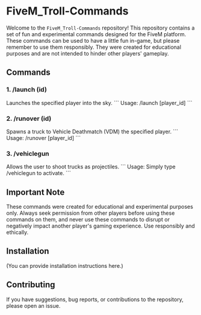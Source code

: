 # FiveM_Troll-Commands

Welcome to the `FiveM_Troll-Commands` repository! This repository contains a set of fun and experimental commands designed for the FiveM platform. These commands can be used to have a little fun in-game, but please remember to use them responsibly. They were created for educational purposes and are not intended to hinder other players' gameplay.

## Commands

### 1. /launch (id)
Launches the specified player into the sky.
\```
Usage: /launch [player_id]
\```

### 2. /runover (id)
Spawns a truck to Vehicle Deathmatch (VDM) the specified player.
\```
Usage: /runover [player_id]
\```

### 3. /vehiclegun
Allows the user to shoot trucks as projectiles.
\```
Usage: Simply type /vehiclegun to activate.
\```

## Important Note

These commands were created for educational and experimental purposes only. Always seek permission from other players before using these commands on them, and never use these commands to disrupt or negatively impact another player's gaming experience. Use responsibly and ethically.

## Installation

(You can provide installation instructions here.)

## Contributing

If you have suggestions, bug reports, or contributions to the repository, please open an issue.
